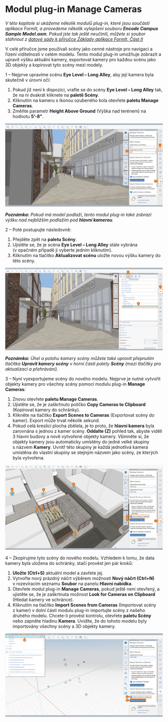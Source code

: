 # Modul plug-in Manage Cameras

_V této kapitole si ukážeme několik modulů plug-in, které jsou součástí aplikace FormIt, a provedeme několik vylepšení souboru_ _**Encode Campus Sample Model.axm**. Pokud jste tak ještě neučinili, můžete si soubor stáhnout z _[_datové sady k příručce Základy aplikace FormIt, Část II_](https://formit-help.s3.amazonaws.com/FormIt+Primer+Part+2+Datasets.zip)__

V celé příručce jsme používali scény jako cenné nástroje pro navigaci a řízení viditelnosti v celém modelu. Tento modul plug-in umožňuje zobrazit a upravit výšku aktuální kamery, exportovat kamery pro každou scénu jako 3D objekty a kopírovat tyto scény mezi modely.

1 – Nejprve upravíme scénu **Eye Level – Long Alley**, aby její kamera byla skutečně v úrovni očí:

1. Pokud již není k dispozici, vraťte se do scény **Eye Level – Long Alley** tak, že na ni dvakrát kliknete na **paletě Scény**.
2. Kliknutím na kameru s ikonou ozubeného kola otevřete **paletu Manage Cameras**.
3. Změňte parametr **Height Above Ground** (Výška nad terénem) na hodnotu **5’-8"**.

![](<../../.gitbook/assets/6 (6) (1).png>)

_**Poznámka:**_ _Pokud má model podlaží, tento modul plug-in také zobrazí výšku nad nejbližším podlažím pod_ _**hlavní kamerou**._

2 – Poté postupujte následovně:

1. Přejděte zpět na **paletu Scény**.
2. Ujistěte se, že je scéna **Eye Level – Long Alley** stále vybrána (v opačném případě ji vyberte jedním kliknutím).
3. Kliknutím na tlačítko **Aktualizovat scénu** uložte novou výšku kamery do této scény.

![](<../../.gitbook/assets/7 (1) (1).png>)

_**Poznámka:**_ _Úhel a polohu kamery scény můžete také upravit přepnutím tlačítka_ _**Upravit kamery scény**_ _v horní části palety_ _**Scény**_ _(mezi tlačítky pro aktualizaci a přehrávání)._

3 – Nyní vyexportujeme scény do nového modelu. Nejprve je nutné vytvořit objekty kamery pro všechny scény pomocí modulu plug-in **Manage Cameras**:

1. Znovu otevřete **paletu Manage Cameras**.
2. Ujistěte se, že je zaškrtnuto políčko **Copy Cameras to Clipboard** (Kopírovat kamery do schránky).
3. Klikněte na tlačítko **Export Scenes to Cameras** (Exportovat scény do kamer). Export může trvat několik sekund.
4. Pokud celá kreslicí plocha zbělela, je to proto, že **hlavní kamera** byla zarovnána s jednou z kamer scény. **Oddalte (Z)** pohled tak, abyste viděli 3 hlavní budovy a nově vytvořené objekty kamery. Všimněte si, že objekty kamery jsou automaticky umístěny do jedné velké skupiny s názvem **Kamery**. Uvnitř této skupiny je každá jednotlivá kamera umístěna do vlastní skupiny se stejným názvem jako scény, ze kterých byla vytvořena.

![](<../../.gitbook/assets/8 (7) (1).png>)

4 – Zkopírujme tyto scény do nového modelu. Vzhledem k tomu, že data kamery byla uložena do schránky, stačí provést jen pár kroků:

1. **Uložte** **(Ctrl+S)** aktuální model a zavřete jej.
2. Vytvořte nový prázdný náčrt výběrem možnosti **Nový náčrt (Ctrl+N)** v rozevíracím seznamu **Soubor** na panelu **Hlavní nabídka**.
3. Otevřete modul plug-in **Manage Cameras**, pokud ještě není otevřený, a ujistěte se, že je zaškrtnuta možnost **Look for Cameras on Clipboard** (Hledat kamery ve schránce).
4. Kliknutím na tlačítko **Import Scenes from Cameras** (Importovat scény z kamer) v dolní části modulu plug-in importujte scény z našeho druhého modelu. Chcete-li provést kontrolu, otevřete **paletu Scény** nebo zapněte hladinu **Kamera**. Uvidíte, že do tohoto modelu byly importovány všechny scény a 3D objekty kamery.

![](<../../.gitbook/assets/9 (7) (1).png>)
